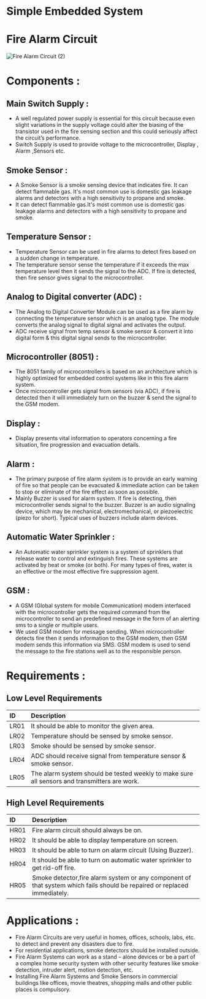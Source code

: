 # Simple Embedded System
# Fire Alarm Circuit
![Fire Alarm Circuit (2)](https://user-images.githubusercontent.com/98873866/154792901-72a432dc-1bca-40cc-b042-e060988e817d.png)

# Components :
 ## Main Switch Supply :
  * A well regulated power supply is essential for this circuit because even slight variations in the supply voltage could alter the biasing of the transistor used in the fire    sensing section and this could seriously affect the circuit’s performance.
  * Switch Supply is used to provide voltage to the microcontroller, Display , Alarm ,Sensors etc.

## Smoke Sensor :
  * A Smoke Sensor is a smoke sensing device that indicates fire. It can detect flammable gas. It's most common use is domestic gas leakage alarms and detectors with a high sensitivity to propane and smoke.
  * It can detect flammable gas.It's most common use is domestic gas leakage alarms and detectors with a high sensitivity to propane and smoke.
 
## Temperature Sensor :
* Temperature Sensor can be used in fire alarms to detect fires based on a sudden change in temperature.
* The temperature sensor sense the temperature if it exceeds the max temperature level then it sends the signal to the ADC. If fire is detected, then fire sensor gives signal to the microcontroller.

## Analog to Digital converter (ADC) :
* The Analog to Digital Converter Module can be used as a fire alarm by connecting the temperature sensor which is an analog type. The module converts the analog signal to digital signal and activates the output.
* ADC receive signal from temp sensor & smoke sensor & convert it into digital form & this digital signal sends to the microcontroller.

## Microcontroller (8051) :
* The 8051 family of microcontrollers is based on an architecture which is highly
optimized for embedded control systems like in this fire alarm system.
* Once microcontroller gets signal from sensors (via ADC), if fire is detected then it will immediately turn on the buzzer & send the signal to the GSM modem.

## Display :
* Display presents vital information to operators concerning a fire situation, fire progression and evacuation details.

## Alarm :
* The primary purpose of fire alarm system is to provide an early warning of fire so that people can be evacuated & immediate action can be taken to stop or eliminate of the fire effect as soon as possible.
* Mainly Buzzer is used for alarm system. If fire is detecting, then microcontroller sends signal to the buzzer. Buzzer is an audio signaling device, which may be mechanical, electromechanical, or piezoelectric (piezo for short). Typical uses of buzzers include alarm devices.

## Automatic Water Sprinkler :
* An Automatic water sprinkler system is a system of sprinklers that release water to control and extinguish fires. These systems are activated by heat or smoke (or both). For many types of fires, water is an effective or the most effective fire suppression agent.

## GSM :
* A GSM (Global system for mobile Communication) modem interfaced with the microcontroller gets the
required command from the microcontroller to send an predefined message in the
form of an alerting sms to a single or multiple users.
* We used GSM modem for message sending. When microcontroller detects fire then it sends information to the GSM modem, then GSM modem sends this information via SMS. GSM modem is used to send the message to the fire stations well as to the responsible person.

# Requirements :
## Low Level Requirements

|   ID   |      Description
|:------ |:--------------------------
| LR01   | It should be able to monitor the given area.
| LR02   | Temperature should be sensed by smoke sensor.
| LR03   | Smoke should be sensed by smoke sensor.
| LR04   | ADC should receive signal from temperature sensor & smoke sensor.
| LR05   | The alarm system should be tested weekly to make sure all sensors and transmitters are work.

## High Level Requirements

|  ID    |      Description                                                           
|:-------|:----------------------------------------------------------------------------|
| HR01   | Fire alarm circuit should always be on.                                     |
| HR02   | It should be able to display temperature on screen.                         |
| HR03   | It should be able to turn on alarm circuit (Using Buzzer).                  |
| HR04   | It should be able to turn on automatic water sprinkler to get rid-off fire. |
| HR05   | Smoke detector,fire alarm system or any component of that system which fails should be repaired or replaced immediately.


# Applications :
* Fire Alarm Circuits are very useful in homes, offices, schools, labs, etc. to detect and prevent any disasters due to fire.
* For residential applications, smoke detectors should be installed outside.
* Fire Alarm Systems can work as a stand – alone devices or be a part of a complex home security system with other security features like smoke detection, intruder alert, motion detection, etc.
* Installing Fire Alarm Systems and Smoke Sensors in commercial buildings like offices, movie theatres, shopping malls and other public places is compulsory.
 

